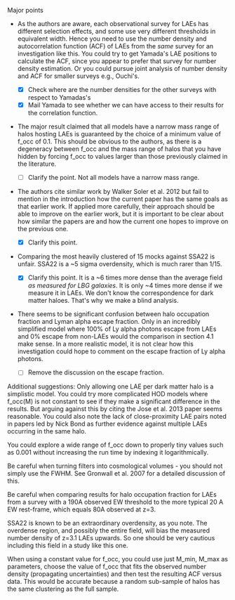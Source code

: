 Major points

* As the authors are aware, each observational survey for LAEs has
  different selection effects, and some use very different thresholds
  in equivalent width.  Hence you need to use the number density and
  autocorrelation function (ACF) of LAEs from the *same* survey for an
  investigation like this.  You could try to get Yamada's LAE
  positions to calculate the ACF, since you appear to prefer that
  survey for number density estimation.  Or you could pursue joint
  analysis of number density and ACF for smaller surveys e.g.,
  Ouchi's. 

  - [x] Check where are the number densities for the other surveys
      	with respect to Yamadas's  
  - [x] Mail Yamada to see whether we can have access to their results for
    	the correlation function. 

*  The major result claimed that all models have a narrow mass range
   of halos hosting LAEs is guaranteed by the choice of a minimum
   value of f_occ of 0.1.  This should be obvious to the authors, as
   there is a degeneracy between f_occ and the mass range of halos
   that you have hidden by forcing f_occ to values larger than those
   previously claimed in the literature. 

   - [ ] Clarify the point. Not all models have a narrow mass range. 

*  The authors cite similar work by Walker Soler et al. 2012 but fail
   to mention in the introduction how the current paper has the same
   goals as that earlier work.  If applied more carefully, their
   approach should be able to improve on the earlier work, but it is
   important to be clear about how similar the papers are and how the
   current one hopes to improve on the previous one. 

   - [X] Clarify this point.

* Comparing the most heavily clustered of 15 mocks against SSA22 is
  unfair. SSA22 is a ~5 sigma overdensity, which is much rarer than
  1/15. 
  
  - [x] Clarify this point. It is a ~6 times more dense than the
  average field *as measured for LBG galaxies*. It is only ~4 times
  more dense if we measure it in LAEs. We don't know the
  correspondence for dark matter haloes. That's why we make a blind
  analysis.  

*  There seems to be significant confusion between halo occupation
   fraction and Lyman alpha escape fraction.  Only in an incredibly
   simplified model where 100% of Ly alpha photons escape from LAEs
   and 0% escape from non-LAEs would the comparison in section 4.1
   make sense.  In a more realistic model, it is not clear how this
   investigation could hope to comment on the escape fraction of Ly
   alpha photons. 

   - [ ] Remove the discussion on the escape fraction.


Additional suggestions:
Only allowing one LAE per dark matter halo is a simplistic model.  You
could try more complicated HOD models where f_occ(M) is not constant
to see if they make a significant difference in the results.  But
arguing against this by citing the Jose et al. 2013 paper seems
reasonable.  You could also note the lack of close-proximity LAE pairs
noted in papers led by Nick Bond as further evidence against multiple
LAEs occurring in the same halo.  

You could explore a wide range of f_occ down to properly tiny values
such as 0.001 without increasing the run time by indexing it
logarithmically. 

Be careful when turning filters into cosmological volumes - you should
not simply use the FWHM.  See Gronwall et al. 2007 for a detailed
discussion of this. 

Be careful when comparing results for halo occupation fraction for
LAEs from a survey with a 190A observed EW threshold to the more
typical 20 A EW rest-frame, which equals 80A observed at z=3. 

SSA22 is known to be an extraordinary overdensity, as you note.  The
overdense region, and possibly the entire field, will bias the
measured number density of z=3.1 LAEs upwards.  So one should be very
cautious including this field in a study like this one. 

When using a constant value for f_occ, you could use just M_min, M_max
as parameters, choose the value of f_occ that fits the observed number
density (propagating uncertainties) and then test the resulting ACF
versus data.  This would be accurate because a random sub-sample of
halos has the same clustering as the full sample. 
